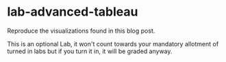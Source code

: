 # lab-advanced-tableau

Reproduce the visualizations found in this blog post. 

This is an optional Lab, it won't count towards your mandatory allotment of turned in labs but if you turn it in, it will be graded anyway.
